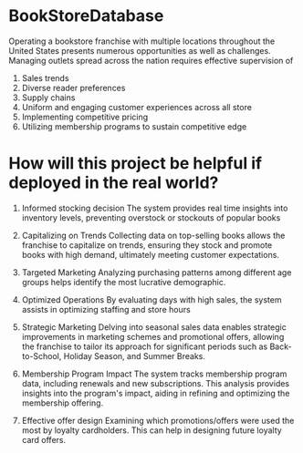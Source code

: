 # BookStoreDatabase

Operating a bookstore franchise with multiple locations throughout the United States presents numerous opportunities as well as challenges.
Managing outlets spread across the nation requires effective supervision of 

1. Sales trends
2. Diverse reader preferences
3. Supply chains
4. Uniform and engaging customer experiences across all store
5. Implementing competitive pricing
6. Utilizing membership programs to sustain competitive edge

# How will this project be helpful if deployed in the real world?

1. Informed stocking decision
The system provides real time insights into inventory levels, preventing overstock or stockouts of popular books


2. Capitalizing on Trends
Collecting data on top-selling books allows the franchise to capitalize on trends, ensuring they stock and promote books with high demand, ultimately meeting customer expectations.

3. Targeted Marketing
Analyzing purchasing patterns among different age groups helps identify the most lucrative demographic.


4. Optimized Operations
By evaluating days with high sales, the system assists in optimizing staffing and store hours

5. Strategic Marketing
Delving into seasonal sales data enables strategic improvements in marketing schemes and promotional offers, allowing the franchise to tailor its approach for significant periods such as Back-to-School, Holiday Season, and Summer Breaks.

6. Membership Program Impact
The system tracks membership program data, including renewals and new subscriptions. This analysis provides insights into the program's impact, aiding in refining and optimizing the membership offering.


7. Effective offer design
Examining  which promotions/offers were used the most by loyalty cardholders. This can help in designing future loyalty card offers.
